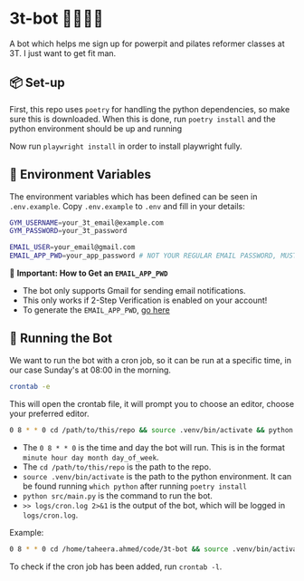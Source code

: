 # 3t-bot 🏋️‍♀️💪🧘

A bot which helps me sign up for powerpit and pilates reformer classes at 3T. I just want to get fit man.

## 📦 Set-up

First, this repo uses `poetry` for handling the python dependencies, so make sure this is downloaded. When this is done, run `poetry install` and the python environment should be up and running

Now run `playwright install` in order to install playwright fully.

## 🔑 Environment Variables

The environment variables which has been defined can be seen in `.env.example`. Copy `.env.example` to `.env` and fill in your details:

```bash
GYM_USERNAME=your_3t_email@example.com
GYM_PASSWORD=your_3t_password

EMAIL_USER=your_email@gmail.com
EMAIL_APP_PWD=your_app_password # NOT YOUR REGULAR EMAIL PASSWORD, MUST BE CREATED
```

📢 **Important: How to Get an `EMAIL_APP_PWD`**

- The bot only supports Gmail for sending email notifications.
- This only works if 2-Step Verification is enabled on your account!
- To generate the `EMAIL_APP_PWD`, [go here](https://myaccount.google.com/apppasswords)

## 🚀 Running the Bot

We want to run the bot with a cron job, so it can be run at a specific time, in our case Sunday's at 08:00 in the morning.

```bash
crontab -e
```

This will open the crontab file, it will prompt you to choose an editor, choose your preferred editor.

```bash
0 8 * * 0 cd /path/to/this/repo && source .venv/bin/activate && python src/main.py >> logs/cron.log 2>&1
```

- The `0 8 * * 0` is the time and day the bot will run. This is in the format `minute hour day month day_of_week`.
- The `cd /path/to/this/repo` is the path to the repo.
- `source .venv/bin/activate` is the path to the python environment. It can be found running `which python` after running `poetry install`
- `python src/main.py` is the command to run the bot.
- `>> logs/cron.log 2>&1` is the output of the bot, which will be logged in `logs/cron.log`.

Example:

```bash
0 8 * * 0 cd /home/taheera.ahmed/code/3t-bot && source .venv/bin/activate && python src/main.py >> logs/cron.log 2>&1
```

To check if the cron job has been added, run `crontab -l`.
